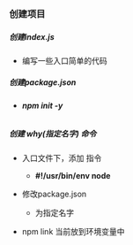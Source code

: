 ### 创建项目

##### 	创建index.js

- 编写一些入口简单的代码

#####     创建package.json

- ###### **npm init -y**

#####    创建 why(指定名字) 命令

- 入口文件下，添加 指令

  - **#!/usr/bin/env node**	

- 修改package.json

  - 为指定名字

    

- npm link 当前放到环境变量中

  

